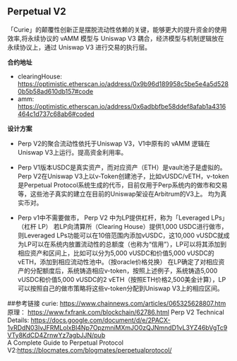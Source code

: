 ## Perpetual V2
「Curie」的颠覆性创新正是摆脱流动性依赖的关键，能够更大的提升资金的使用效率,将永续协议的 vAMM 模型与 Uniswap V3 耦合，经济模型与机制逻辑放在永续协议上，通过 Uniswap V3 进行交易的执行层。

**合约地址**
  - clearingHouse: https://optimistic.etherscan.io/address/0x9b96d189958c5be5e4a5d5280b5b58ad610db157#code
 - amm: https://optimistic.etherscan.io/address/0x6adbbfbe58ddef8afab1a4316464c1d737c68ab6#coded

**设计方案**
- Perp V2的聚合流动性依托于Uniswap V3，V1中原有的 vAMM 逻辑在Uniswap V3上运行。提高资金利用率。

- Perp V1版本USDC是真实资产，而对应资产（ETH）是vault池子是虚拟的。
Perp V2在Uniswap V3上以v-Token创建池子，比如vUSDC/vETH，v-token是Perpetual Protocol系统生成的代币，目前仅用于Perp系统内的做市和交易等，这些池子真实的建立在目前的Uniswap架设在Arbitrum的V3上。 均为真实币对。

- Perp v1中不需要做市， Perp V2 中为LP提供杠杆，称为「Leveraged LPs」（杠杆 LP）
若LP向清算所（Clearing House）提供1,000 USDC进行做市，则Leveraged LPs功能可以在10倍范围内添加vUSDC，这10,000 vUSDC就成为LP可以在系统内放置流动性的总额度（也称为“信用”），LP可以将其添加到相应资产和区间上，比如可以分为5,000 vUSDC和价值5,000 vUSDC的vETH，添加到相应流动性池中。（按oracle价格兑换）
在LP确定了对相应资产的分配额度后，系统铸造相应v-token，按照上述例子，系统铸造5,000 vUSDC和价值5,000 vUSDC的2 vETH（按照ETH价格2,500美金计算），LP可以按照自己的做市策略将这些v-token分配到Uniswap V3上的相应区间。



##参考链接
curie: https://www.chainnews.com/articles/065325628807.htm
原理： https://www.fxfrank.com/blockchain/62786.html
Perp V2 Technical Details: https://docs.google.com/document/d/e/2PACX-1vRDdN03IvJFRMLolxBl4Np7OpzmniMXmJO0zQJNmndD1vL3YZ46bVgTc9VTy8KdCD4ZrnwYz7agbJJN/pub  
A Complete Guide to Perpetual Protocol V2:https://blocmates.com/blogmates/perpetualprotocol/

